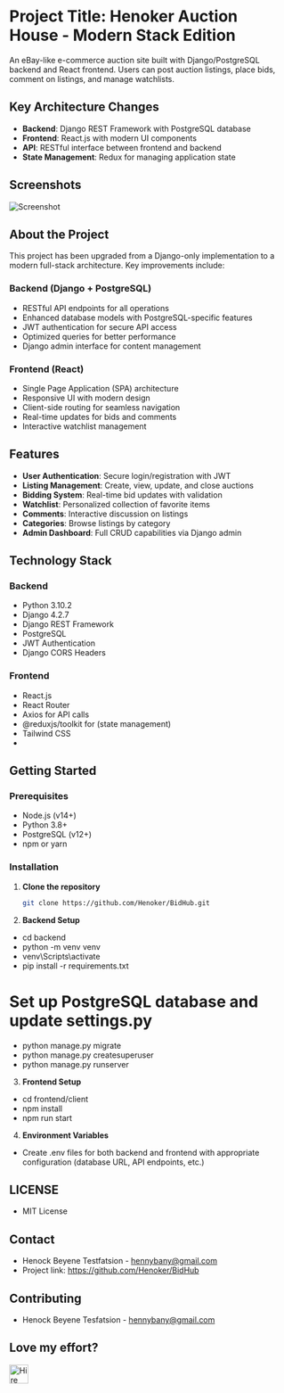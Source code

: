 # Project Title: Henoker Auction House - Modern Stack Edition

An eBay-like e-commerce auction site built with Django/PostgreSQL backend and React frontend. Users can post auction listings, place bids, comment on listings, and manage watchlists.

## Key Architecture Changes

- **Backend**: Django REST Framework with PostgreSQL database
- **Frontend**: React.js with modern UI components
- **API**: RESTful interface between frontend and backend
- **State Management**: Redux for managing application state

## Screenshots

![Screenshot](frontend/client/public/images/dashboard.png)

## About the Project

This project has been upgraded from a Django-only implementation to a modern full-stack architecture. Key improvements include:

### Backend (Django + PostgreSQL)

- RESTful API endpoints for all operations
- Enhanced database models with PostgreSQL-specific features
- JWT authentication for secure API access
- Optimized queries for better performance
- Django admin interface for content management

### Frontend (React)

- Single Page Application (SPA) architecture
- Responsive UI with modern design
- Client-side routing for seamless navigation
- Real-time updates for bids and comments
- Interactive watchlist management

## Features

- **User Authentication**: Secure login/registration with JWT
- **Listing Management**: Create, view, update, and close auctions
- **Bidding System**: Real-time bid updates with validation
- **Watchlist**: Personalized collection of favorite items
- **Comments**: Interactive discussion on listings
- **Categories**: Browse listings by category
- **Admin Dashboard**: Full CRUD capabilities via Django admin

## Technology Stack

### Backend

- Python 3.10.2
- Django 4.2.7
- Django REST Framework
- PostgreSQL
- JWT Authentication
- Django CORS Headers

### Frontend

- React.js
- React Router
- Axios for API calls
- @reduxjs/toolkit for (state management)
- Tailwind CSS
-

## Getting Started

### Prerequisites

- Node.js (v14+)
- Python 3.8+
- PostgreSQL (v12+)
- npm or yarn

### Installation

1. **Clone the repository**

   ```bash
   git clone https://github.com/Henoker/BidHub.git

   ```

2. **Backend Setup**

- cd backend
- python -m venv venv
- venv\Scripts\activate
- pip install -r requirements.txt

# Set up PostgreSQL database and update settings.py

- python manage.py migrate
- python manage.py createsuperuser
- python manage.py runserver

3. **Frontend Setup**

- cd frontend/client
- npm install
- npm run start

4. **Environment Variables**

- Create .env files for both backend and frontend with appropriate configuration (database URL, API endpoints, etc.)

## LICENSE

- MIT License

## Contact

- Henock Beyene Testfatsion - [hennybany@gmail.com](mailto:hennybany@gmail.com)
- Project link: https://github.com/Henoker/BidHub

## Contributing

- Henock Beyene Tesfatsion - [hennybany@gmail.com](mailto:hennybany@gmail.com)

## Love my effort?

<a href='https://www.linkedin.com/in/henock-beyene-tesfatsion-921ba54b/' target='_blank'><img height='35' style='border:0px;height:34px;' src='auctions/static/images/download.jpg' border='0' alt='Hire me at LinkediN' />
